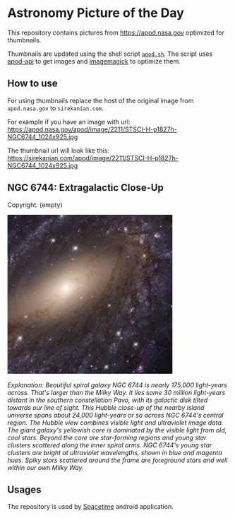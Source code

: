 # Astronomy Picture of the Day

This repository contains pictures from https://apod.nasa.gov optimized for thumbnails.

Thumbnails are updated using the shell script [`apod.sh`](apod.sh). The script
uses [apod-api](https://github.com/nasa/apod-api) to get images and [imagemagick](https://imagemagick.org) to
optimize them.

## How to use

For using thumbnails replace the host of the original image from `apod.nasa.gov` to `sirekanian.com`.

For example if you have an image with url:<br>
https://apod.nasa.gov/apod/image/2211/STSCI-H-p1827h-NGC6744_1024x925.jpg

The thumbnail url will look like this:<br>
https://sirekanian.com/apod/image/2211/STSCI-H-p1827h-NGC6744_1024x925.jpg

## NGC 6744: Extragalactic Close-Up

Copyright: (empty)

[![the picture of the day][1]][2]

_Explanation: Beautiful spiral galaxy NGC 6744 is nearly 175,000 light-years across. That's larger than the Milky Way. It lies some 30 million light-years distant in the southern constellation Pavo, with its galactic disk tilted towards our line of sight. This Hubble close-up of the nearby island universe spans about 24,000 light-years or so across NGC 6744's central region. The Hubble view combines visible light and ultraviolet image data. The giant galaxy's yellowish core is dominated by the visible light from old, cool stars. Beyond the core are star-forming regions and young star clusters scattered along the inner spiral arms. NGC 6744's young star clusters are bright at ultraviolet wavelengths, shown in blue and magenta hues. Spiky stars scattered around the frame are foreground stars and well within our own Milky Way._

## Usages

The repository is used by [Spacetime][3] android application.

[1]: image/2211/STSCI-H-p1827h-NGC6744_1024x925.jpg

[2]: https://apod.nasa.gov/apod/image/2211/STSCI-H-p1827h-NGC6744_1024x925.jpg

[3]: https://github.com/sirekanian/spacetime
